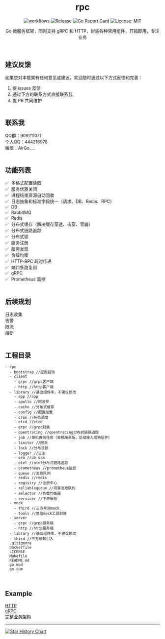 <!--
 * @Descripttion:
 * @Author: weihaoyu
-->
<div align="center">

<h1>rpc</h1>

[![workflows](https://github.com/air-go/rpc/workflows/Go/badge.svg)](https://github.com/air-go/rpc/actions?query=workflow%3AGo+branch%3Amaster)
[![Release](https://img.shields.io/github/v/release/air-go/rpc.svg?style=flat-square)](https://github.com/air-go/rpc/releases)
[![Go Report Card](https://goreportcard.com/badge/github.com/air-go/rpc)](https://goreportcard.com/report/github.com/air-go/rpc)
[![License: MIT](https://img.shields.io/badge/License-MIT-blue.svg)](https://opensource.org/licenses/MIT)

<p> Go 微服务框架，同时支持 gRPC 和 HTTP，封装各种常用组件，开箱即用，专注业务 </p>

<img src="https://camo.githubusercontent.com/82291b0fe831bfc6781e07fc5090cbd0a8b912bb8b8d4fec0696c881834f81ac/68747470733a2f2f70726f626f742e6d656469612f394575424971676170492e676966" width="800"  height="3">

</div>
<br>

## 建议反馈
如果您对本框架有任何意见或建议，欢迎随时通过以下方式反馈和完善：
1. 提 issues 反馈
2. 通过下方的联系方式直接联系我
3. 提 PR 共同维护
<br><br>

## 联系我
QQ群：909211071
<br>
个人QQ：444216978
<br>
微信：AirGo___
<br><br>

## 功能列表
✅ &nbsp;多格式配置读取
<br>
✅ &nbsp;服务优雅关闭
<br>
✅ &nbsp;进程结束资源自动回收
<br>
✅ &nbsp;日志抽象和标准字段统一（请求、DB、Redis、RPC）
<br>
✅ &nbsp;DB
<br>
✅ &nbsp;RabbitMQ
<br>
✅ &nbsp;Redis
<br>
✅ &nbsp;分布式缓存（解决缓存穿透、击穿、雪崩）
<br>
✅ &nbsp;分布式链路追踪
<br>
✅ &nbsp;分布式锁
<br>
✅ &nbsp;服务注册
<br>
✅ &nbsp;服务发现
<br>
✅ &nbsp;负载均衡
<br>
✅ &nbsp;HTTP-RPC 超时传递
<br>
✅ &nbsp;端口多路复用
<br>
✅ &nbsp;gRPC
<br>
✅ &nbsp;Prometheus 监控
<br><br>

## 后续规划
日志收集
<br>
告警
<br>
限流
<br>
熔断
<br><br>

## 工程目录
```
- rpc
  - bootstrap //应用启动
  - client
    - grpc //grpc客户端
    - http //http客户端
  - library //基础组件库，不建议修改
    - app //app
    - apollo //阿波罗
    - cache //分布式缓存
    - config //配置加载
    - cron //任务调度
    - etcd //etcd
    - grpc //grpc封装
    - opentracing //opentracing分布式链路追踪
    - job //单机离线任务（单机简易版，后续接入成熟组件）
    - limiter //限流
    - lock //分布式锁
    - logger //日志
    - orm //db orm
    - otel //otel分布式链路追踪
    - prometheus //prometheus监控
    - queue //消息队列
    - redis //redis
    - registry //注册中心
    - reliablequeue //可靠消息队列
    - selector //负载均衡器
    - servicer //下游服务
  - mock
    - third //三方单测mock
    - tools //常见mock工具封装
  - server
    - grpc //grpc服务端
    - http //http服务端  
  - library //基础组件库，不建议修改
  - third //三方依赖引入
  .gitignore
  Dockerfile
  LICENSE
  Makefile
  README.md
  go.mod
  go.sum
```
<br>

## Example
<a href="https://github.com/air-go/rpc-example/blob/master/http/main.go">HTTP</a>
<br>
<a href="https://github.com/air-go/rpc-example/blob/master/grpc/main.go">gRPC</a>
<br>
<a href="https://github.com/air-go/rpc-example/blob/master/trace">完整业务架构</a>
<br>

---
[![Star History Chart](https://api.star-history.com/svg?repos=air-go/rpc&type=Date)](https://star-history.com/#air-go/rpc&Date)
